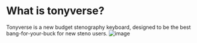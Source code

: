 # What is tonyverse?

Tonyverse is a new budget stenography keyboard, designed to be the best bang-for-your-buck for new steno users.
![image](https://github.com/user-attachments/assets/93cb3dd9-cc18-431a-9a41-c44d7e5ed2db)
